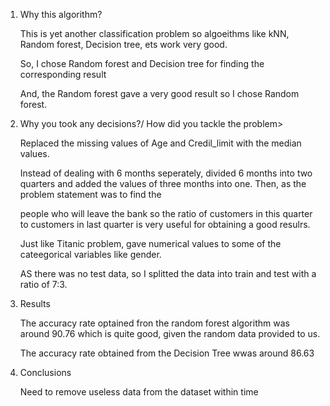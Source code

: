 1) Why this algorithm?

   This is yet another classification problem so algoeithms like kNN, Random forest, Decision tree, ets work very good.
   
   So, I chose Random forest and Decision tree for finding the corresponding result
   
   And, the Random forest gave a very good result so I chose Random forest.
   
   
   
2) Why you took any decisions?/ How did you tackle the problem>

   Replaced the missing values of Age and Credil_limit with the median values.
   
   Instead of dealing with 6 months seperately, divided 6 months into two quarters and added the values of three months into one. Then, as the problem statement was to find the 
   
   people who will leave the bank so the ratio of customers in this quarter to customers in last quarter is very useful for obtaining a good resulrs.
   
   Just like Titanic problem, gave numerical values to some of the cateegorical variables like gender.
   
   AS there was no test data, so I splitted the data into train and test with a ratio of 7:3.
   
   
   
 3) Results
    
    The accuracy rate optained fron the random forest algorithm was around 90.76 which is quite good, given the random data provided to us.
     
    The accuracy rate obtained from the Decision Tree wwas around 86.63
     
     
4) Conclusions

    Need to remove useless data from the dataset within time  
